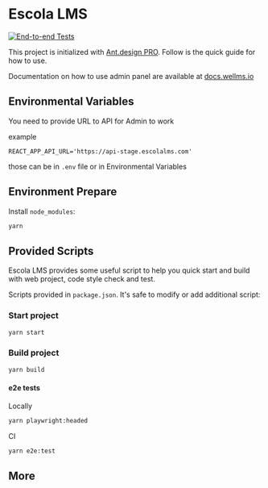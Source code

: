 # Escola LMS

[![End-to-end Tests](https://github.com/EscolaLMS/Admin/actions/workflows/e2e-playwright.js.yml/badge.svg)](https://github.com/EscolaLMS/Admin/actions/workflows/e2e-playwright.js.yml)

This project is initialized with [Ant.design PRO](https://pro.ant.design). Follow is the quick guide for how to use.

Documentation on how to use admin panel are available at [docs.wellms.io](https://docs.wellms.io/)

## Environmental Variables

You need to provide URL to API for Admin to work

example

```
REACT_APP_API_URL='https://api-stage.escolalms.com'
```

those can be in `.env` file or in Environmental Variables

## Environment Prepare

Install `node_modules`:

```bash
yarn
```

## Provided Scripts

Escola LMS provides some useful script to help you quick start and build with web project, code style check and test.

Scripts provided in `package.json`. It's safe to modify or add additional script:

### Start project

```bash
yarn start
```

### Build project

```bash
yarn build
```

#### e2e tests

Locally

```bash
yarn playwright:headed
```

CI

```bash
yarn e2e:test
```

## More
